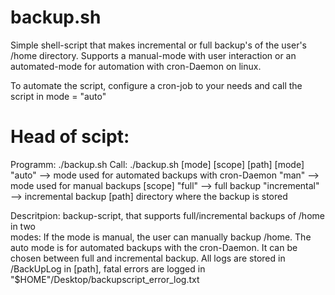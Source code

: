 # backup.sh

Simple shell-script that makes incremental or full backup's of the user's /home directory. 
Supports a manual-mode with user interaction or an automated-mode for automation
with cron-Daemon on linux.

To automate the script, configure a cron-job to your needs and call the script
in mode = "auto"

# Head of scipt:
Programm: ./backup.sh
Call: ./backup.sh [mode] [scope] [path]
[mode]  "auto" --> mode used for automated backups with cron-Daemon
        "man" --> mode used for manual backups
[scope] "full" --> full backup
        "incremental" --> incremental backup
[path]  directory where the backup is stored

Descritpion: backup-script, that supports full/incremental backups of /home in two  
modes:
If the mode is manual, the user can manually backup /home. The auto mode is for 
automated backups with the cron-Daemon. It can be chosen between full and
incremental backup. All logs are stored in /BackUpLog in [path], fatal errors are logged
in "$HOME"/Desktop/backupscript_error_log.txt

